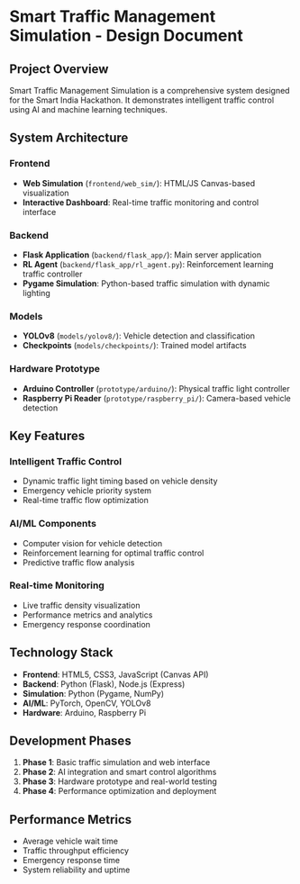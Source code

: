 # Smart Traffic Management Simulation - Design Document

## Project Overview
Smart Traffic Management Simulation is a comprehensive system designed for the Smart India Hackathon. It demonstrates intelligent traffic control using AI and machine learning techniques.

## System Architecture

### Frontend
- **Web Simulation** (`frontend/web_sim/`): HTML/JS Canvas-based visualization
- **Interactive Dashboard**: Real-time traffic monitoring and control interface

### Backend
- **Flask Application** (`backend/flask_app/`): Main server application
- **RL Agent** (`backend/flask_app/rl_agent.py`): Reinforcement learning traffic controller
- **Pygame Simulation**: Python-based traffic simulation with dynamic lighting

### Models
- **YOLOv8** (`models/yolov8/`): Vehicle detection and classification
- **Checkpoints** (`models/checkpoints/`): Trained model artifacts

### Hardware Prototype
- **Arduino Controller** (`prototype/arduino/`): Physical traffic light controller
- **Raspberry Pi Reader** (`prototype/raspberry_pi/`): Camera-based vehicle detection

## Key Features

### Intelligent Traffic Control
- Dynamic traffic light timing based on vehicle density
- Emergency vehicle priority system
- Real-time traffic flow optimization

### AI/ML Components
- Computer vision for vehicle detection
- Reinforcement learning for optimal traffic control
- Predictive traffic flow analysis

### Real-time Monitoring
- Live traffic density visualization
- Performance metrics and analytics
- Emergency response coordination

## Technology Stack
- **Frontend**: HTML5, CSS3, JavaScript (Canvas API)
- **Backend**: Python (Flask), Node.js (Express)
- **Simulation**: Python (Pygame, NumPy)
- **AI/ML**: PyTorch, OpenCV, YOLOv8
- **Hardware**: Arduino, Raspberry Pi

## Development Phases
1. **Phase 1**: Basic traffic simulation and web interface
2. **Phase 2**: AI integration and smart control algorithms
3. **Phase 3**: Hardware prototype and real-world testing
4. **Phase 4**: Performance optimization and deployment

## Performance Metrics
- Average vehicle wait time
- Traffic throughput efficiency
- Emergency response time
- System reliability and uptime